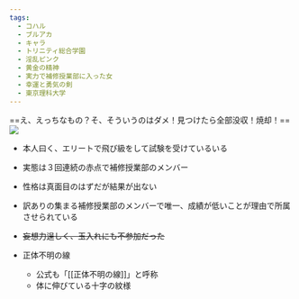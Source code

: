 ```yaml
---
tags:
  - コハル
  - ブルアカ
  - キャラ
  - トリニティ総合学園
  - 淫乱ピンク
  - 黄金の精神
  - 実力で補修授業部に入った女
  - 幸運と勇気の剣
  - 東京理科大学
---
```

==え、えっちなもの？そ、そういうのはダメ！見つけたら全部没収！焼却！==
![](https://pbs.twimg.com/media/E2aMyIQVIAIW_U9.jpg:large)

- 本人曰く、エリートで飛び級をして試験を受けているいる
- 実態は３回連続の赤点で補修授業部のメンバー
- 性格は真面目のはずだが結果が出ない
- 訳ありの集まる補修授業部のメンバーで唯一、成績が低いことが理由で所属させられている
- ~~妄想力逞しく、玉入れにも不参加だった~~

- 正体不明の線
	- 公式も「[[正体不明の線]]」と呼称
	- 体に伸びている十字の紋様